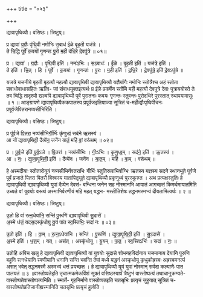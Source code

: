 +++
title = "०५३"

+++


द्यावापृथिव्यौ। वसिष्ठः। त्रिष्टुप्।

प्र द्यावा॑ य॒ज्ञैः पृ॑थि॒वी नमो॑भिः स॒बाध॑ ईळे बृह॒ती यज॑त्रे ।  
ते चि॒द्धि पूर्वे॑ क॒वयो॑ गृ॒णन्तः॑ पु॒रो म॒ही द॑धि॒रे दे॒वपु॑त्रे ॥ ०१॥

प्र । द्यावा॑ । य॒ज्ञैः । पृ॒थि॒वी इति॑ । नमः॑ऽभिः । स॒ऽबाधः॑ । ई॒ळे॒ । बृ॒ह॒ती इति॑ । यज॑त्रे॒ इति॑ ।  
ते इति॑ । चि॒त् । हि । पूर्वे॑ । क॒वयः॑ । गृ॒णन्तः॑ । पु॒रः । म॒ही इति॑ । द॒धि॒रे । दे॒वपु॑त्रे॒ इति॑ दे॒वऽपु॑त्रे ॥

यजत्रे यजनीये बृहती बृहत्यौ महत्यौ द्यावापृथिवी द्यावापृथिव्यौ यज्ञैर्यागैः नमोभिः स्तोत्रैश्च अहं स्तोता सवाधोवाधासहितः ऋत्वि- जां संबाधयुक्तइत्यर्थः प्र ईळे प्रकर्षेण स्तौमि मही महत्यौ देवपुत्रे देवाः पुत्राययोस्ते ते तव चिद्धि तादृश्यौ खल्वपि द्यावापृथिव्यौ पूर्वे पुरातनाः कवयः गृणन्तः स्तुवन्तः पुरोदधिरे पुरस्तात् स्थापयामासुः ॥ १ ॥ आङ्ग्रायणे द्यावापृथिव्यैककपालस्य प्रपूर्वजइतियाज्या सूत्रितं च-महीद्यौःपृथिवीचनः प्रपूर्वजेपितरानव्यसीभिरिति ।

द्यावापृथिव्यौ। वसिष्ठः। त्रिष्टुप्।

प्र पू॑र्व॒जे पि॒तरा॒ नव्य॑सीभिर्गी॒र्भिः कृ॑णुध्वं॒ सद॑ने ऋ॒तस्य॑ ।  
आ नो॑ द्यावापृथिवी॒ दैव्ये॑न॒ जने॑न यातं॒ महि॑ वां॒ वरू॑थम् ॥ ०२॥

प्र । पू॒र्व॒जे इति॑ पू॒र्व॒ऽजे । पि॒तरा॑ । नव्य॑सीभिः । गीः॒ऽभिः । कृ॒णु॒ध्व॒म् । सद॑ने॒ इति॑ । ऋ॒तस्य॑ ।  
आ । नः॒ । द्या॒वा॒पृ॒थि॒वी॒ इति॑ । दैव्ये॑न । जने॑न । या॒त॒म् । महि॑ । वा॒म् । वरू॑थम् ॥

हे अस्मदीयाः स्तोतारोयूयं नव्यसीभिर्नवतराभिः गीर्भिः स्तुतिरूपाभिर्वाग्भिः ऋतस्य यज्ञस्य सदने स्थानभूते पूर्वजे पूर्वं प्रजाते पितरा पितरौ विश्वस्य मातापितृभूते द्यावापृथिव्यौ प्रकृणुध्वं पुरस्कुरुत । अथ प्रत्यक्षस्तुतिः हे द्यावापृथिवी द्यावापृथिव्यौ युवां दैव्येन देवसं- बन्धिना जनेन सह नोस्मानभि आयातं आगच्छतं किमर्थमायातमिति उच्यते वां युवयोः वरूथं अस्माभिर्वरणीयं महि महत् यद्धन- मस्तीतिशेषः तद्धनमस्मभ्यं दीयतामित्यर्थः ॥ २ ॥

द्यावापृथिव्यौ। वसिष्ठः। त्रिष्टुप्।

उ॒तो हि वां॑ रत्न॒धेया॑नि॒ सन्ति॑ पु॒रूणि॑ द्यावापृथिवी सु॒दासे॑ ।  
अ॒स्मे ध॑त्तं॒ यदस॒दस्कृ॑धोयु यू॒यं पा॑त स्व॒स्तिभिः॒ सदा॑ नः ॥ ०३॥

उ॒तो इति॑ । हि । वा॒म् । र॒त्न॒ऽधेया॑नि । सन्ति॑ । पु॒रूणि॑ । द्या॒वा॒पृ॒थि॒वी॒ इति॑ । सु॒ऽदासे॑ ।  
अ॒स्मे इति॑ । ध॒त्त॒म् । यत् । अस॑त् । अस्कृ॑धोयु । यू॒यम् । पा॒त॒ । स्व॒स्तिऽभिः॑ । सदा॑ । नः॒ ॥

उतोहि अपिच खलु हे द्यावापृथिवी द्यावापृथिव्यौ वां युवयोः सुदासे शोभनहविर्दानाय यजमानाय देयानि पुरुणि बहूनि रत्नधेयानि रमणीयानि धनानि सन्ति भवन्ति तेषां मध्ये यद्धनं अस्कृधोयु कृधुकोह्रस्वः अह्रस्वमनल्पं असत् भवेत् तद्धनमस्मै अस्मभ्यं धत्तं प्रयच्छत । हे द्यावापृथिव्यौ यूयं युवां नोस्मान् सर्वदा कल्याणैः पात पालयतं ॥ ३ ॥वास्तोष्पतेइति तृचात्मकमेकविंशं सूक्तं वसिष्ठस्यार्षं त्रैष्टुभं वास्तोष्पत्यं तथाचानुक्रम्यते-वास्तोष्पतेवास्तोष्पत्यमिति । स्मार्ते- गृहनिर्माणे वास्तोष्पतइति चतसृभिः प्रत्यृचं जुहुयात् सूत्रितं च-वास्तोष्पतेप्रतिजानीह्यस्मानिति चतसृभिः प्रत्यृचं हुत्वेति ।